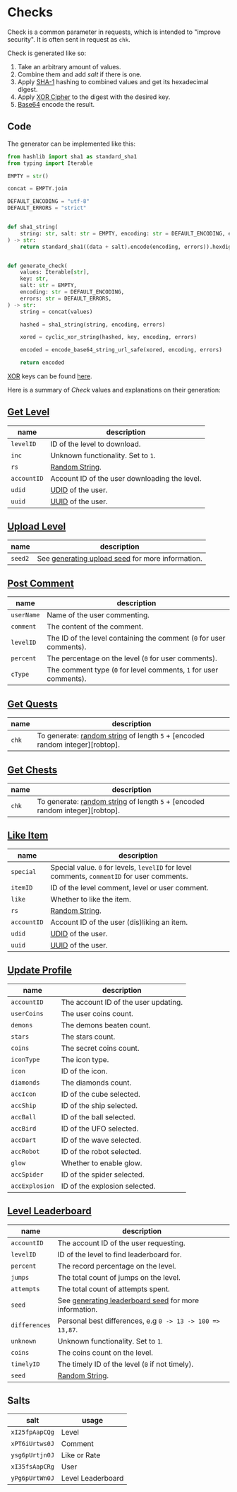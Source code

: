 # Checks

Check is a common parameter in requests, which is intended to "improve security".
It is often sent in request as `chk`.

Check is generated like so:

1. Take an arbitrary amount of values.
2. Combine them and add *salt* if there is one.
3. Apply [SHA-1][sha1] hashing to combined values and get its hexadecimal digest.
4. Apply [XOR Cipher][xor_cipher] to the digest with the desired key.
5. [Base64][base64] encode the result.

## Code

The generator can be implemented like this:

```python
from hashlib import sha1 as standard_sha1
from typing import Iterable

EMPTY = str()

concat = EMPTY.join

DEFAULT_ENCODING = "utf-8"
DEFAULT_ERRORS = "strict"


def sha1_string(
    string: str, salt: str = EMPTY, encoding: str = DEFAULT_ENCODING, errors: str = DEFAULT_ERRORS
) -> str:
    return standard_sha1((data + salt).encode(encoding, errors)).hexdigest()


def generate_check(
    values: Iterable[str],
    key: str,
    salt: str = EMPTY,
    encoding: str = DEFAULT_ENCODING,
    errors: str = DEFAULT_ERRORS,
) -> str:
    string = concat(values)

    hashed = sha1_string(string, encoding, errors)

    xored = cyclic_xor_string(hashed, key, encoding, errors)

    encoded = encode_base64_string_url_safe(xored, encoding, errors)

    return encoded
```

[XOR][xor] keys can be found [here][xor_keys].

Here is a summary of *Check* values and explanations on their generation:

## [Get Level][get_level]

| name        | description
|-------------|-----------------------------------------------|
| `levelID`   | ID of the level to download.                  |
| `inc`       | Unknown functionality. Set to `1`.            |
| `rs`        | [Random String][random_string].               |
| `accountID` | Account ID of the user downloading the level. |
| `udid`      | [UDID][udid] of the user.                     |
| `uuid`      | [UUID][uuid] of the user.                     |

## [Upload Level][upload_level]

| name    | description                                                     |
|---------|-----------------------------------------------------------------|
| `seed2` | See [generating upload seed][upload_seed] for more information. |

## [Post Comment][post_comment]

| name       | description                                                         |
|------------|---------------------------------------------------------------------|
| `userName` | Name of the user commenting.                                        |
| `comment`  | The content of the comment.                                         |
| `levelID`  | The ID of the level containing the comment (`0` for user comments). |
| `percent`  | The percentage on the level (`0` for user comments).                |
| `cType`    | The comment type (`0` for level comments, `1` for user comments).   |

## [Get Quests][get_quests]

| name  | description                                                                                   |
|-------|-----------------------------------------------------------------------------------------------|
| `chk` | To generate: [random string][random_string] of length `5` + [encoded random integer][robtop]. |

## [Get Chests][get_chests]

| name  | description                                                                                   |
|-------|-----------------------------------------------------------------------------------------------|
| `chk` | To generate: [random string][random_string] of length `5` + [encoded random integer][robtop]. |

## [Like Item][like_item]

| name        | description                                                                                 |
|-------------|---------------------------------------------------------------------------------------------|
| `special`   | Special value. `0` for levels, `levelID` for level comments, `commentID` for user comments. |
| `itemID`    | ID of the level comment, level or user comment.                                             |
| `like`      | Whether to like the item.                                                                   |
| `rs`        | [Random String][random_string].                                                             |
| `accountID` | Account ID of the user (dis)liking an item.                                                 |
| `udid`      | [UDID][udid] of the user.                                                                   |
| `uuid`      | [UUID][uuid] of the user.                                                                   |

## [Update Profile][update_profile]

| name           | description                          |
|----------------|--------------------------------------|
| `accountID`    | The account ID of the user updating. |
| `userCoins`    | The user coins count.                |
| `demons`       | The demons beaten count.             |
| `stars`        | The stars count.                     |
| `coins`        | The secret coins count.              |
| `iconType`     | The icon type.                       |
| `icon`         | ID of the icon.                      |
| `diamonds`     | The diamonds count.                  |
| `accIcon`      | ID of the cube selected.             |
| `accShip`      | ID of the ship selected.             |
| `accBall`      | ID of the ball selected.             |
| `accBird`      | ID of the UFO selected.              |
| `accDart`      | ID of the wave selected.             |
| `accRobot`     | ID of the robot selected.            |
| `glow`         | Whether to enable glow.              |
| `accSpider`    | ID of the spider selected.           |
| `accExplosion` | ID of the explosion selected.        |

## [Level Leaderboard][get_level_leaderboard]

| name          | description                                                               |
|---------------|---------------------------------------------------------------------------|
| `accountID`   | The account ID of the user requesting.                                    |
| `levelID`     | ID of the level to find leaderboard for.                                  |
| `percent`     | The record percentage on the level.                                       |
| `jumps`       | The total count of jumps on the level.                                    |
| `attempts`    | The total count of attempts spent.                                        |
| `seed`        | See [generating leaderboard seed][leaderboard_seed] for more information. |
| `differences` | Personal best differences, e.g `0 -> 13 -> 100 => 13,87`.                 |
| `unknown`     | Unknown functionality. Set to `1`.                                        |
| `coins`       | The coins count on the level.                                             |
| `timelyID`    | The timely ID of the level (`0` if not timely).                           |
| `seed`        | [Random String][random_string].                                           |

## Salts

| salt           | usage             |
|----------------|-------------------|
| `xI25fpAapCQg` | Level             |
| `xPT6iUrtws0J` | Comment           |
| `ysg6pUrtjn0J` | Like or Rate      |
| `xI35fsAapCRg` | User              |
| `yPg6pUrtWn0J` | Level Leaderboard |

[sha1]: https://en.wikipedia.org/wiki/SHA-1

[base64]: /encoding/base64
[xor_cipher]: /encoding/xor#xor-cipher
[xor]: /encoding/xor
[xor_keys]: /encoding/xor#xor-keys
[random_string]: /encoding/ids.md#random-string
[udid]: /encoding/ids#udid
[uuid]: /encoding/ids#uuid
[upload_seed]: /encoding/seeds#upload-seed
[leaderboard_seed]: /encoding/seeds#leaderboard-seed

[upload_level]: /server/endpoints/levels/upload_level
[get_level]: /server/endpoints/levels/get_level
[post_comment]: /server/endpoints/comments/post_comment
[get_quests]: /server/endpoints/quests/get_quests
[get_chests]: /server/endpoints/chests/get_chests
[like_item]: /server/endpoints/likes/like_item
[update_profile]: /server/endpoints/users/update_profile
[get_level_leaderboard]: /server/endpoints/levels/get_level_leaderboard
